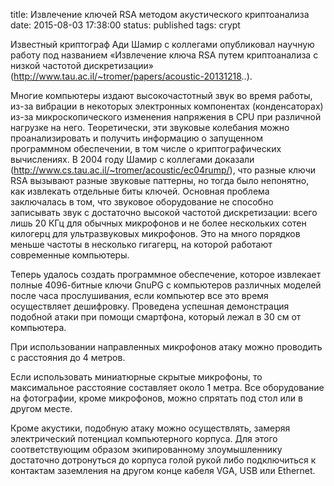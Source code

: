 title: Извлечение ключей RSA методом акустического криптоанализа
date: 2015-08-03 17:38:00
status: published
tags: crypt

Известный криптограф Ади Шамир с коллегами опубликовал научную работу под названием «Извлечение ключа RSA путем криптоанализа с низкой частотой дискретизации» (http://www.tau.ac.il/~tromer/papers/acoustic-20131218..).

Многие компьютеры издают высокочастотный звук во время работы, из-за вибрации в некоторых электронных компонентах (конденсаторах) из-за микроскопического изменения напряжения в CPU при различной нагрузке на него. Теоретически, эти звуковые колебания можно проанализировать и получить информацию о запущенном программном обеспечении, в том числе о криптографических вычислениях. В 2004 году Шамир с коллегами доказали (http://www.cs.tau.ac.il/~tromer/acoustic/ec04rump/), что разные ключи RSA вызывают разные звуковые паттерны, но тогда было непонятно, как извлекать отдельные биты ключей. Основная проблема заключалась в том, что звуковое оборудование не способно записывать звук с достаточно высокой частотой дискретизации: всего лишь 20 КГц для обычных микрофонов и не более нескольких сотен килогерц для ультразвуковых микрофонов. Это на много порядков меньше частоты в несколько гигагерц, на которой работают современные компьютеры.

Теперь удалось создать программное обеспечение, которое извлекает полные 4096-битные ключи GnuPG с компьютеров различных моделей после часа прослушивания, если компьютер все это время осуществляет дешифровку. Проведена успешная демонстрация подобной атаки при помощи смартфона, который лежал в 30 см от компьютера.

При использовании направленных микрофонов атаку можно проводить с расстояния до 4 метров.

Если использовать миниатюрные скрытые микрофоны, то максимальное расстояние составляет около 1 метра. Все оборудование на фотографии, кроме микрофонов, можно спрятать под стол или в другом месте.

Кроме акустики, подобную атаку можно осуществлять, замеряя электрический потенциал компьютерного корпуса. Для этого соответствующим образом экипированному злоумышленнику достаточно дотронуться до корпуса голой рукой либо подключиться к контактам заземления на другом конце кабеля VGA, USB или Ethernet.
